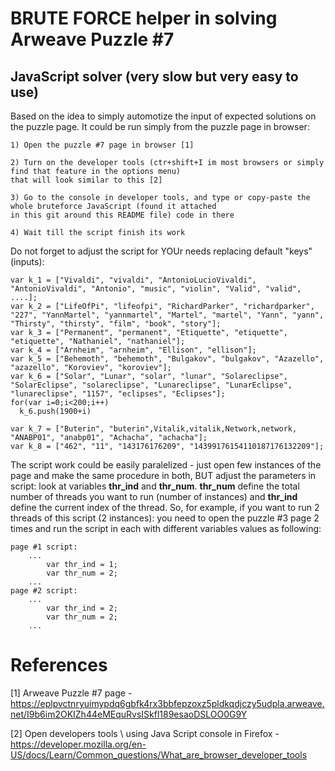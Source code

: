 # BRUTE FORCE helper in solving Arweave Puzzle #7

## JavaScript solver (very slow but very easy to use)

Based on the idea to simply automotize the input of expected solutions on the puzzle page. It could be run simply from the puzzle page in browser:
```
1) Open the puzzle #7 page in browser [1]

2) Turn on the developer tools (ctr+shift+I im most browsers or simply find that feature in the options menu) 
that will look similar to this [2]

3) Go to the console in developer tools, and type or copy-paste the whole bruteforce JavaScript (found it attached
in this git around this README file) code in there

4) Wait till the script finish its work
```

Do not forget to adjust the script for YOUr needs replacing default "keys" (inputs):

```
var k_1 = ["Vivaldi", "vivaldi", "AntonioLucioVivaldi", "AntonioVivaldi", "Antonio", "music", "violin", "Valid", "valid", ....];
var k_2 = ["LifeOfPi", "lifeofpi", "RichardParker", "richardparker", "227", "YannMartel", "yannmartel", "Martel", "martel", "Yann", "yann", "Thirsty", "thirsty", "film", "book", "story"];
var k_3 = ["Permanent", "permanent", "Etiquette", "etiquette", "etiquette", "Nathaniel", "nathaniel"];
var k_4 = ["Arnheim", "arnheim", "Ellison", "ellison"];
var k_5 = ["Behemoth", "behemoth", "Bulgakov", "bulgakov", "Azazello", "azazello", "Koroviev", "koroviev"];
var k_6 = ["Solar", "Lunar", "solar", "lunar", "Solareclipse", "SolarEclipse", "solareclipse", "Lunareclipse", "LunarEclipse", "lunareclipse", "1157", "eclipses", "Eclipses"];
for(var i=0;i<200;i++)
  k_6.push(1900+i)
  
var k_7 = ["Buterin", "buterin",Vitalik,vitalik,Network,network, "ANABP01", "anabp01", "Achacha", "achacha"];
var k_8 = ["462", "11", "143176176209", "14399176154110187176132209"];
```

The script work could be easily paralelized - just open few instances of the page and make the same procedure in both, BUT adjust the parameters in script: look at variables **thr_ind** and **thr_num**.
**thr_num** define the total number of threads you want to run (number of instances) and **thr_ind** define the current index of the thread. So, for example, if you want to run 2 threads of this script (2 instances): you need to open the puzzle #3 page 2 times and run the script in each with different variables values as following:
```
page #1 script:
    ...
        var thr_ind = 1;
        var thr_num = 2;   
    ...
page #2 script:
    ...
        var thr_ind = 2;
        var thr_num = 2;   
    ...
```

# References
[1] Arweave Puzzle #7 page - https://eplpvctnryuimypdq6gbfk4rx3bbfepzoxz5pldkqdjczy5udpla.arweave.net/I9b6im2OKIZh44eMEquRvsISkfl189esaoDSLOO0G9Y

[2] Open developers tools \ using Java Script console in Firefox - https://developer.mozilla.org/en-US/docs/Learn/Common_questions/What_are_browser_developer_tools
